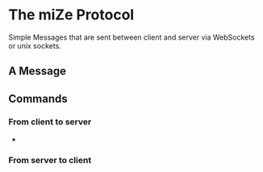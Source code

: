 
# The miZe Protocol

Simple Messages that are sent between client and server via WebSockets or unix sockets.

## A Message


## Commands

### From client to server
- 

### From server to client

